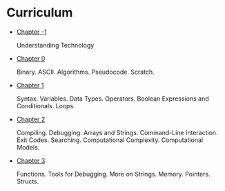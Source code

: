 # Curriculum

- [Chapter -1](understanding_technology)

   Understanding Technology
- [Chapter 0](0)

   Binary. ASCII. Algorithms. Pseudocode. Scratch.
- [Chapter 1](1)
   
   Syntax. Variables. Data Types. Operators. Boolean Expressions and Conditionals. Loops.
- [Chapter 2](2)

   Compiling. Debugging. Arrays and Strings. Command-Line Interaction. Exit Codes. Searching. Computational Complexity. Computational Models.
- [Chapter 3](3)
   
   Functions. Tools for Debugging. More on Strings. Memory. Pointers. Structs.
<!--
- Chapter 4

   Valgrind. More on Structs. Linked Lists. Hash Tables. Trees. Tries.
- Chapter 5
   
   Internet Basics. HTTP. HTML. Forms. CSS. JavaScript.
- Chapter 6

   Python. Conditionals. Booleans. Loops. Data Types. Functions.
- Chapter 7

   Flask. MVC. Autocomplete. Events. Ajax. JSON.
- Chapter 8

   Cookies. Sessions. Databases. SQL. Race Conditions.
-->
